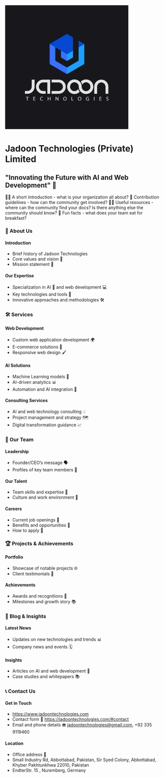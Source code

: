 # ![Jadoon Technologies Logo](https://raw.githubusercontent.com/jadoontechnologies/.github/main/bbvaPXsy_400x400.jpg) 
#  Jadoon Technologies (Private) Limited
## "Innovating the Future with AI and Web Development" 🚀


🙋‍♀️ A short introduction - what is your organization all about?
🌈 Contribution guidelines - how can the community get involved?
👩‍💻 Useful resources - where can the community find your docs? Is there anything else the community should know?
🍿 Fun facts - what does your team eat for breakfast?
### 📖 About Us
#### Introduction
- Brief history of Jadoon Technologies
- Core values and vision 🌟
- Mission statement 🎯

#### Our Expertise
- Specialization in AI 🤖 and web development 💻
- Key technologies and tools 🔧
- Innovative approaches and methodologies 🛠

### 🛠 Services
#### Web Development
- Custom web application development 🌍
- E-commerce solutions 🛒
- Responsive web design 🖌

#### AI Solutions
- Machine Learning models 🧠
- AI-driven analytics 📊
- Automation and AI integration 🔗

#### Consulting Services
- AI and web technology consulting 💡
- Project management and strategy 🗺
- Digital transformation guidance 📈

### 👥 Our Team
#### Leadership
- Founder/CEO’s message 🗣
- Profiles of key team members 👤

#### Our Talent
- Team skills and expertise 🌟
- Culture and work environment 💼

#### Careers
- Current job openings 🚪
- Benefits and opportunities 🌈
- How to apply 📝

### 🏆 Projects & Achievements
#### Portfolio
- Showcase of notable projects 🌐
- Client testimonials 💬

#### Achievements
- Awards and recognitions 🏅
- Milestones and growth story 📚

### 📰 Blog & Insights
#### Latest News
- Updates on new technologies and trends 📊
- Company news and events 🗓

#### Insights
- Articles on AI and web development 📝
- Case studies and whitepapers 📚

### 📞 Contact Us
#### Get in Touch
- https://www.jadoontechnologies.com
- Contact form 📨 https://jadoontechnologies.com/#contact
- Email and phone details ☎️ jadoontechnologies@gmail.com, +92 335 9119460


#### Location
- Office address 🏢
- Small Industry Rd, Abbottabad, Pakistan, Sir Syed Colony, Abbottabad, Khyber Pakhtunkhwa 22010, Pakistan
- EndterStr. 15 , Nuremberg, Germany


